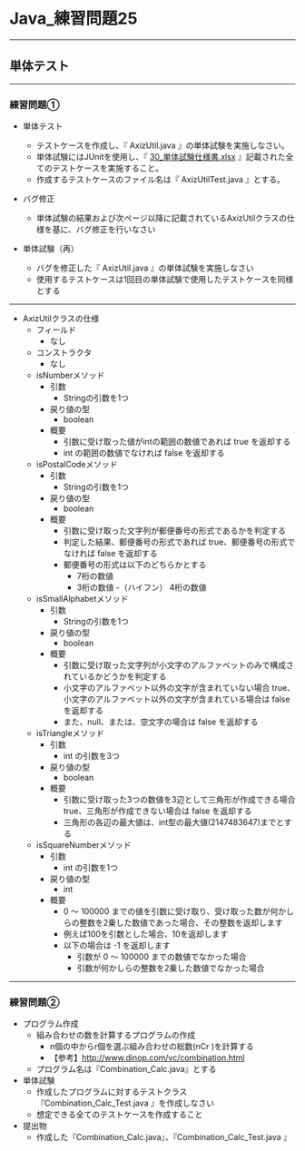 # Java_練習問題25

---

## 単体テスト

---

### 練習問題①

* 単体テスト
  * テストケースを作成し、『 AxizUtil.java 』の単体試験を実施しなさい。
  * 単体試験にはJUnitを使用し、『 [30_単体試験仕様書.xlsx](../resource/30_単体試験仕様書.xlsx) 』記載された全てのテストケースを実施すること。
  * 作成するテストケースのファイル名は『 AxizUtilTest.java 』とする。

* バグ修正
  * 単体試験の結果および次ページ以降に記載されているAxizUtilクラスの仕様を基に、バグ修正を行いなさい

* 単体試験（再）
  * バグを修正した『 AxizUtil.java 』の単体試験を実施しなさい
  * 使用するテストケースは1回目の単体試験で使用したテストケースを同様とする

---

* AxizUtilクラスの仕様
  * フィールド
    * なし
  * コンストラクタ
    * なし
  * isNumberメソッド
    * 引数
      * Stringの引数を1つ
    * 戻り値の型
      * boolean
    * 概要
      * 引数に受け取った値がintの範囲の数値であれば true を返却する
      * int の範囲の数値でなければ false を返却する
  * isPostalCodeメソッド
    * 引数
      * Stringの引数を1つ
    * 戻り値の型
      * boolean
    * 概要
      * 引数に受け取った文字列が郵便番号の形式であるかを判定する
      * 判定した結果、郵便番号の形式であれば true、郵便番号の形式でなければ false を返却する
      * 郵便番号の形式は以下のどちらかとする
        * 7桁の数値
        * 3桁の数値 -（ハイフン） 4桁の数値
  * isSmallAlphabetメソッド
    * 引数
      * Stringの引数を1つ
    * 戻り値の型
      * boolean
    * 概要
      * 引数に受け取った文字列が小文字のアルファベットのみで構成されているかどうかを判定する
      * 小文字のアルファベット以外の文字が含まれていない場合 true、小文字のアルファベット以外の文字が含まれている場合は false を返却する
      * また、null、または、空文字の場合は false を返却する
  * isTriangleメソッド
    * 引数
      * int の引数を3つ
    * 戻り値の型
      * boolean
    * 概要
      * 引数に受け取った3つの数値を3辺として三角形が作成できる場合 true、三角形が作成できない場合は false を返却する
      * 三角形の各辺の最大値は、int型の最大値(2147483647)までとする
  * isSquareNumberメソッド
    * 引数
      * int の引数を1つ
    * 戻り値の型
      * int
    * 概要
      * 0 ～ 100000 までの値を引数に受け取り、受け取った数が何かしらの整数を2乗した数値であった場合、その整数を返却します
      * 例えば100を引数とした場合、10を返却します
      * 以下の場合は -1 を返却します
        * 引数が 0 ～ 100000 までの数値でなかった場合
        * 引数が何かしらの整数を2乗した数値でなかった場合

---

### 練習問題②

* プログラム作成
  * 組み合わせの数を計算するプログラムの作成
    * n個の中からr個を選ぶ組み合わせの総数(nCr )を計算する
    * 【参考】http://www.dinop.com/vc/combination.html 
  * プログラム名は『Combination_Calc.java』とする
* 単体試験
  * 作成したプログラムに対するテストクラス『Combination_Calc_Test.java 』を作成しなさい
  * 想定できる全てのテストケースを作成すること
* 提出物
  * 作成した『Combination_Calc.java』、『Combination_Calc_Test.java 』
